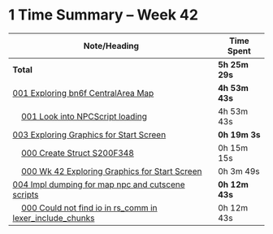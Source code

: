 # 1 Time Summary – Week 42

|Note/Heading|Time Spent|
|------------|----------|
|**Total**|**5h 25m 29s**|
|[001 Exploring bn6f CentralArea Map](../../../../../../lan/topics/bn6f/explorations/entries/2025/001%20Exploring%20bn6f%20CentralArea%20Map/001%20Exploring%20bn6f%20CentralArea%20Map.md)|**4h 53m 43s**|
|    [001 Look into NPCScript loading](../../../../../../lan/topics/bn6f/explorations/entries/2025/001%20Exploring%20bn6f%20CentralArea%20Map/investigations/001%20Look%20into%20NPCScript%20loading.md)|4h 53m 43s|
|[003 Exploring Graphics for Start Screen](../../../../../../lan/topics/bn6f/explorations/entries/2025/003%20Exploring%20Graphics%20for%20Start%20Screen/003%20Exploring%20Graphics%20for%20Start%20Screen.md)|**0h 19m 3s**|
|    [000 Create Struct S200F348](../../../../../../lan/topics/bn6f/explorations/entries/2025/003%20Exploring%20Graphics%20for%20Start%20Screen/tasks/000%20Create%20Struct%20S200F348.md)|0h 15m 15s|
|    [000 Wk 42 Exploring Graphics for Start Screen](../../../../../../lan/topics/bn6f/explorations/entries/2025/003%20Exploring%20Graphics%20for%20Start%20Screen/entries/000%20Wk%2042%20Exploring%20Graphics%20for%20Start%20Screen.md)|0h 3m 49s|
|[004 Impl dumping for map npc and cutscene scripts](../../../../../../lan/tasks/2025/004%20Impl%20dumping%20for%20map%20npc%20and%20cutscene%20scripts/004%20Impl%20dumping%20for%20map%20npc%20and%20cutscene%20scripts.md)|**0h 12m 43s**|
|    [000 Could not find io in rs_comm in lexer_include_chunks](../../../../../../lan/tasks/2025/004%20Impl%20dumping%20for%20map%20npc%20and%20cutscene%20scripts/issues/000%20Could%20not%20find%20io%20in%20rs_comm%20in%20lexer_include_chunks.md)|0h 12m 43s|
